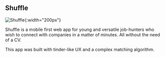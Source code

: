 ## Shuffle

![Shuffle](../assets/images/shuffle.png){:width="200px"}

Shuffle is a mobile first web app for young and versatile job-hunters who wish to connect with companies in a matter of minutes. All without the need of a CV.

This app was built with tinder-like UX and a complex matching algorithm.
